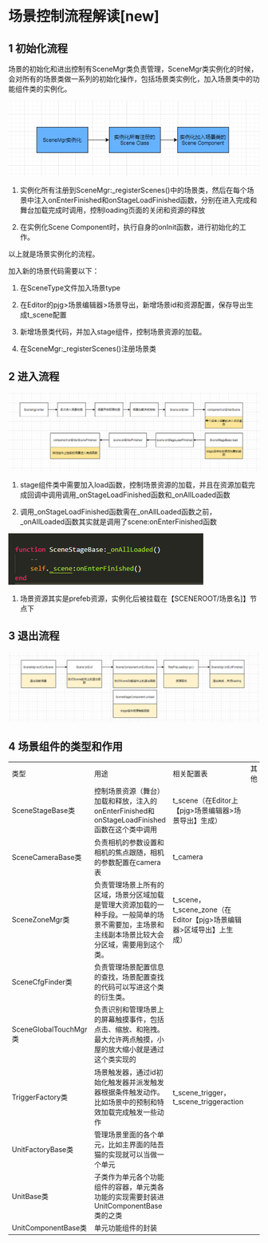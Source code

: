# 场景控制流程解读\[new]

## 1 初始化流程

场景的初始化和进出控制有SceneMgr类负责管理，SceneMgr类实例化的时候，会对所有的场景类做一系列的初始化操作，包括场景类实例化，加入场景类中的功能组件类的实例化。

![](image/image_SqQ7dNS1Cb.png)

1.  实例化所有注册到SceneMgr:\_registerScenes()中的场景类，然后在每个场景中注入onEnterFinished和onStageLoadFinished函数，分别在进入完成和舞台加载完成时调用，控制loading页面的关闭和资源的释放

2.  在实例化Scene Component时，执行自身的onInit函数，进行初始化的工作。

以上就是场景实例化的流程。

加入新的场景代码需要以下：

1.  在SceneType文件加入场景type

2.  在Editor的pjg>场景编辑器>场景导出，新增场景id和资源配置，保存导出生成t\_scene配置

3.  新增场景类代码，并加入stage组件，控制场景资源的加载。

4.  在SceneMgr:\_registerScenes()注册场景类

## 2 进入流程

![](image/image_3NDenmx_Of.png)

1.  stage组件类中需要加入load函数，控制场景资源的加载，并且在资源加载完成回调中调用调用\_onStageLoadFinished函数和\_onAllLoaded函数

2.  调用\_onStageLoadFinished函数需在\_onAllLoaded函数之前，\_onAllLoaded函数其实就是调用了scene:onEnterFinished函数&#x20;

![](image/image_xvaTyll7c-.png)

1.  场景资源其实是prefeb资源，实例化后被挂载在【SCENEROOT/场景名]】节点下

## 3 退出流程

![](image/image_YlLPrr-tq-.png)

## 4 场景组件的类型和作用

|                      |                                                                          |                                                     |    |
| -------------------- | ------------------------------------------------------------------------ | --------------------------------------------------- | -- |
| 类型                   | 用途                                                                       | 相关配置表                                               | 其他 |
| SceneStageBase类      | 控制场景资源（舞台）加载和释放，注入的onEnterFinished和onStageLoadFinished函数在这个类中调用          | t\_scene（在Editor上【pjg>场景编辑器>场景导出】生成）                |    |
| SceneCameraBase类     | 负责相机的参数设置和相机的焦点跟随，相机的参数配置在camera表                                        | t\_camera                                           |    |
| SceneZoneMgr类        | 负责管理场景上所有的区域，场景分区域加载是管理大资源加载的一种手段。一般简单的场景不需要加，主场景和主线副本场景比较大会分区域，需要用到这个类。 | t\_scene，t\_scene\_zone（在Editor【pjg>场景编辑器>区域导出】上生成） |    |
| SceneCfgFinder类      | 负责管理场景配置信息的查找，场景配置查找的代码可以写进这个类的衍生类。                                      |                                                     |    |
| SceneGlobalTouchMgr类 | 负责识别和管理场景上的屏幕触摸事件，包括点击、缩放、和拖拽。最大允许两点触摸，小屋的放大缩小就是通过这个类实现的                 |                                                     |    |
| TriggerFactory类      | 场景触发器，通过id初始化触发器并派发触发器根据条件触发动作。比如场景中的预制和特效加载完成触发一些动作                     | t\_scene\_trigger，t\_scene\_triggeraction           |    |
| UnitFactoryBase类     | 管理场景里面的各个单元，比如主界面的陆吾猫的实现就可以当做一个单元                                        |                                                     |    |
| UnitBase类            | 子类作为单元各个功能组件的容器，单元类各功能的实现需要封装进UnitComponentBase类的之类                      |                                                     |    |
| UnitComponentBase类   | 单元功能组件的封装                                                                |                                                     |    |
